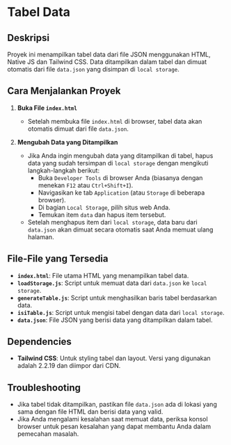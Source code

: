 # Tabel Data

## Deskripsi
Proyek ini menampilkan tabel data dari file JSON menggunakan HTML, Native JS dan Tailwind CSS. Data ditampilkan dalam tabel dan dimuat otomatis dari file `data.json` yang disimpan di `local storage`.

## Cara Menjalankan Proyek

1. **Buka File `index.html`**
   
   - Setelah membuka file `index.html` di browser, tabel data akan otomatis dimuat dari file `data.json`.

2. **Mengubah Data yang Ditampilkan**
   
   - Jika Anda ingin mengubah data yang ditampilkan di tabel, hapus data yang sudah tersimpan di `local storage` dengan mengikuti langkah-langkah berikut:
     - Buka `Developer Tools` di browser Anda (biasanya dengan menekan `F12` atau `Ctrl+Shift+I`).
     - Navigasikan ke tab `Application` (atau `Storage` di beberapa browser).
     - Di bagian `Local Storage`, pilih situs web Anda.
     - Temukan item `data` dan hapus item tersebut.
   - Setelah menghapus item dari `local storage`, data baru dari `data.json` akan dimuat secara otomatis saat Anda memuat ulang halaman.

## File-File yang Tersedia

- **`index.html`**: File utama HTML yang menampilkan tabel data.
- **`loadStorage.js`**: Script untuk memuat data dari `data.json` ke `local storage`.
- **`generateTable.js`**: Script untuk menghasilkan baris tabel berdasarkan data.
- **`isiTable.js`**: Script untuk mengisi tabel dengan data dari `local storage`.
- **`data.json`**: File JSON yang berisi data yang ditampilkan dalam tabel.

## Dependencies

- **Tailwind CSS**: Untuk styling tabel dan layout. Versi yang digunakan adalah 2.2.19 dan diimpor dari CDN.

## Troubleshooting

- Jika tabel tidak ditampilkan, pastikan file `data.json` ada di lokasi yang sama dengan file HTML dan berisi data yang valid.
- Jika Anda mengalami kesalahan saat memuat data, periksa konsol browser untuk pesan kesalahan yang dapat membantu Anda dalam pemecahan masalah.


